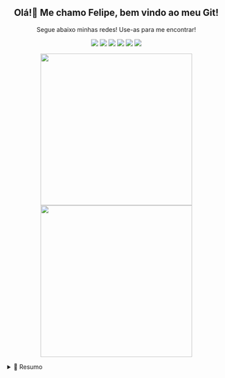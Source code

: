 <h2 align='center'>
Olá!👋 Me chamo Felipe, bem vindo ao meu Git!
</h2>

<p align='center'>
  Segue abaixo minhas redes! Use-as para me encontrar!
</p>

<p align='center'>
  <a href="https://www.instagram.com/eifelipesalgado/"><img src="https://img.shields.io/badge/Instagram-E4405F?style=for-the-badge&logo=instagram&logoColor=white"></a>
  <a href="https://twitter.com/fesalgz"><img src="https://img.shields.io/badge/Twitter-1DA1F2?style=for-the-badge&logo=twitter&logoColor=white"></a>
  <a href="mailto:fosalgado6@gmail.com"><img src="https://img.shields.io/badge/Gmail-D14836?style=for-the-badge&logo=gmail&logoColor=white"></a>
  <a href""><img src="https://img.shields.io/badge/Discord-5865F2?style=for-the-badge&logo=discord&logoColor=white"></a>
  <a href="https://github.com/fesalgz"><img src="https://img.shields.io/badge/GitHub-100000?style=for-the-badge&logo=github&logoColor=white"></a>
  <a href=""><img src="https://img.shields.io/badge/LinkedIn-0077B5?style=for-the-badge&logo=linkedin&logoColor=white"></a>
</p>

<p align='center'>
  <a href="#"><img src="https://github-readme-stats.vercel.app/api?username=fesalgz&show_icons=true&count_private=true&theme=dark" width="350"></a>
  <a href="#"><img src="https://github-readme-stats.vercel.app/api/top-langs/?username=fesalgz&layout=compact&theme=dark" width="350"></a>
</p>

<details>
  <summary>📃 Resumo</summary>


## Educação

- 📖 **Ciência da Computação**\
📆 2022 - 2026 (Previsão de Término)\
📍 **Faculdade Anhanguera** - Taubaté - SP, Brazil

- 📖 **Técnico Desenvolvimento de Sistemas (EAD)**\
📆 01/2020 - 01/2022\
📍 **Etec Dr. Geraldo José Rodrigues Alckmin** - Taubaté - SP, Brazil

- 📖 **Técnico Contabilidade**\
📆 01/2019 - 07/2020\
📍 **Etec Dr. Geraldo José Rodrigues Alckmin** - Taubaté - SP, Brazil


<!--
**fesalgz/fesalgz** is a ✨ _special_ ✨ repository because its `README.md` (this file) appears on your GitHub profile.

Here are some ideas to get you started:

- 🔭 I’m currently working on ...
- 🌱 I’m currently learning ...
- 👯 I’m looking to collaborate on ...
- 🤔 I’m looking for help with ...
- 💬 Ask me about ...
- 📫 How to reach me: ...
- 😄 Pronouns: ...
- ⚡ Fun fact: ...
-->

